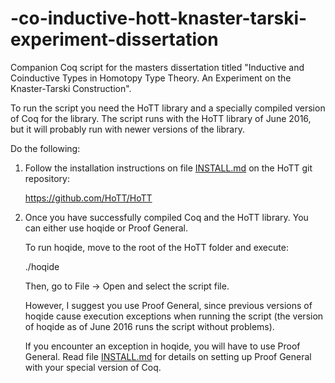 # -co-inductive-hott-knaster-tarski-experiment-dissertation
Companion Coq script for the masters dissertation titled "Inductive and Coinductive Types in Homotopy Type Theory. An Experiment on the Knaster-Tarski Construction".

To run the script you need the HoTT library and a specially compiled version of Coq for the library. The script runs with the HoTT library of June 2016, but it will probably run with newer versions of the library.

Do the following:

1. Follow the installation instructions on file [INSTALL.md](https://github.com/HoTT/HoTT/blob/master/INSTALL.md) on the HoTT git repository:
   
   https://github.com/HoTT/HoTT

2. Once you have successfully compiled Coq and the HoTT library.  You can either use hoqide or Proof General. 

   To run hoqide, move to the root of the HoTT folder and execute: 
   
   ./hoqide
  
   Then, go to File -> Open and select the script file.

   However, I suggest you use Proof General, since previous versions of hoqide cause execution exceptions when running the script (the version of hoqide as of June
   2016 runs the script without problems). 

   If you encounter an exception in hoqide, you will have to use Proof General. Read file [INSTALL.md](https://github.com/HoTT/HoTT/blob/master/INSTALL.md)
   for details on setting up Proof General with your special version of Coq. 


